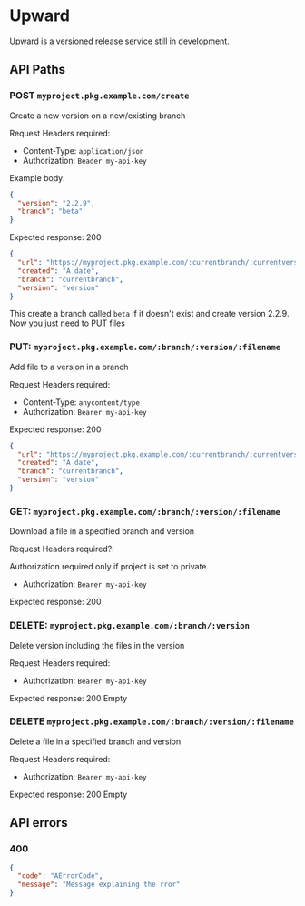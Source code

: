 # Upward

Upward is a versioned release service still in development.

## API Paths

### POST `myproject.pkg.example.com/create`

Create a new version on a new/existing branch

Request Headers required:
* Content-Type: `application/json`
* Authorization: `Beader my-api-key`

Example body:

```json
{
  "version": "2.2.9",
  "branch": "beta"
}
```

Expected response:
200
```json
{
  "url": "https://myproject.pkg.example.com/:currentbranch/:currentversion/:thefilename",
  "created": "A date",
  "branch": "currentbranch",
  "version": "version"
}
```

This create a branch called `beta` if it doesn't exist and create version 2.2.9. Now you just need to PUT files


### PUT: `myproject.pkg.example.com/:branch/:version/:filename`

Add file to a version in a branch

Request Headers required:

* Content-Type: `anycontent/type`
* Authorization: `Bearer my-api-key`

Expected response:
200
```json
{
  "url": "https://myproject.pkg.example.com/:currentbranch/:currentversion/:thefilename",
  "created": "A date",
  "branch": "currentbranch",
  "version": "version"
}
```

### GET: `myproject.pkg.example.com/:branch/:version/:filename`

Download a file in a specified branch and version

Request Headers required?:

Authorization required only if project is set to private
* Authorization: `Bearer my-api-key`

Expected response: 200 <file content>


### DELETE: `myproject.pkg.example.com/:branch/:version`

Delete version including the files in the version

Request Headers required:

* Authorization: `Bearer my-api-key`

Expected response: 200 Empty


### DELETE `myproject.pkg.example.com/:branch/:version/:filename`

Delete a file in a specified branch and version

Request Headers required:

* Authorization: `Bearer my-api-key`

Expected response: 200 Empty

## API errors

### 400

```json
{
  "code": "AErrorCode",
  "message": "Message explaining the rror"
}
```
